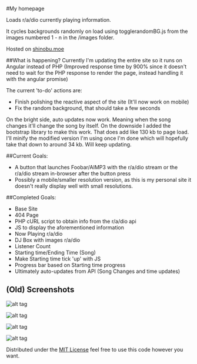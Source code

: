 #My homepage

Loads r/a/dio currently playing information.

It cycles backgrounds randomly on load using togglerandomBG.js from the images numbered 1 - n in the /images folder.

Hosted on [shinobu.moe](shinobu.moe)

##What is happening?
Currently I'm updating the entire site so it runs on Angular instead of PHP (Improved response time by 900% since it doesn't need to wait for the PHP response to render the page, instead handling it with the angular promise)

The current 'to-do' actions are:

<ul>
    <li>Finish polishing the reactive aspect of the site (It'll now work on mobile)</li>
    <li>Fix the random background, that should take a few seconds</li>
</ul>

On the bright side, auto updates now work. Meaning when the song changes it'll change the song by itself. On the downside I added the bootstrap library to make this work. That does add like 130 kb to page load. I'll minify the modified version I'm using once I'm done which will hopefully take that down to around 34 kb. Will keep updating.

##Current Goals:
<ul>
    <li>A button that launches Foobar/AIMP3 with the r/a/dio stream or the r/a/dio stream in-browser after the button press</li>
    <li>Possibly a mobile/smaller resolution version, as this is my personal site it doesn't really display well with small resolutions.</li>
</ul>

##Completed Goals:
<ul>
    <li>Base Site</li>
    <li>404 Page</li>
    <li>PHP cURL script to obtain info from the r/a/dio api</li>
    <li>JS to display the aforementioned information</li>
    <li>Now Playing r/a/dio</li>
    <li>DJ Box with images r/a/dio</li>
    <li>Listener Count</li>
    <li>Starting time/Ending Time (Song)</li>
    <li>Make Starting time tick 'up' with JS</li>
    <li>Progress bar based on Starting time progress</li>
    <li>Ultimately auto-updates from API (Song Changes and time updates)</li>
</ul>


## (Old) Screenshots
![alt tag](http://puu.sh/b1arK/37b46b228a.jpg)

![alt tag](http://puu.sh/b4cCB/eb57b062b3.jpg)

![alt tag](http://puu.sh/b19va/279952fbf2.jpg)

![alt tag](http://puu.sh/b12Nw/ee8632fac8.jpg)


Distributed under the [MIT License](http://opensource.org/licenses/MIT) feel free to use this code however you want.
